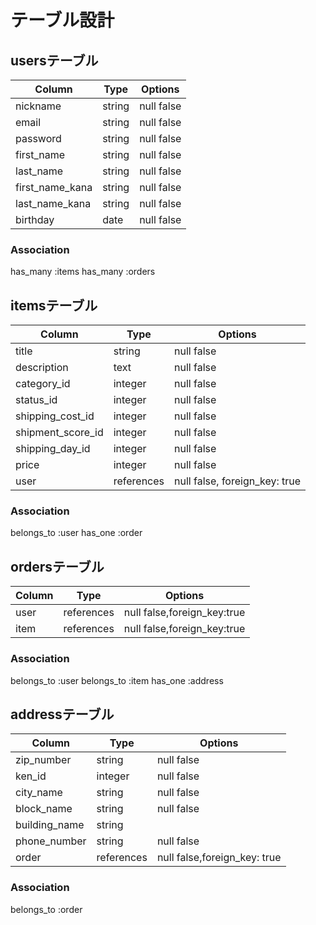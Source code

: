 # テーブル設計

## usersテーブル

| Column          | Type   | Options    |
| --------------- | ------ | ---------- |
| nickname        | string | null false |
| email           | string | null false |
| password        | string | null false |
| first_name      | string | null false |
| last_name       | string | null false |
| first_name_kana | string | null false |
| last_name_kana  | string | null false |
| birthday        | date   | null false |

### Association

has_many :items
has_many :orders

## itemsテーブル

| Column            | Type       | Options                       |
| ----------------- | ---------- | ----------------------------- |
| title             | string     | null false                    |
| description       | text       | null false                    |
| category_id       | integer    | null false                    |
| status_id         | integer    | null false                    |
| shipping_cost_id  | integer    | null false                    |
| shipment_score_id | integer    | null false                    |
| shipping_day_id   | integer    | null false                    |
| price             | integer    | null false                    |
| user              | references | null false, foreign_key: true |

### Association

belongs_to :user
has_one :order

## ordersテーブル

| Column | Type       | Options                     |
| ------ | ---------- | --------------------------- |
| user   | references | null false,foreign_key:true |
| item   | references | null false,foreign_key:true |

### Association

belongs_to :user
belongs_to :item
has_one :address

## addressテーブル

| Column        | Type       | Options                      |
| ------------- | ---------- | ---------------------------- |
| zip_number    | string     | null false                   |
| ken_id        | integer    | null false                   |
| city_name     | string     | null false                   |
| block_name    | string     | null false                   |
| building_name | string     |                              |
| phone_number  | string     | null false                   |
| order         | references | null false,foreign_key: true |

### Association

belongs_to :order